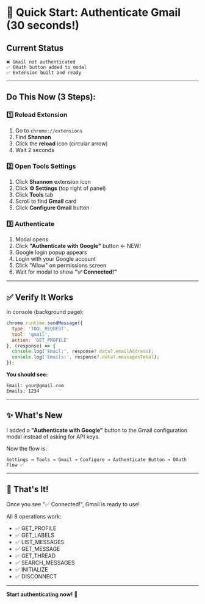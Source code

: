 # 🚀 Quick Start: Authenticate Gmail (30 seconds!)

## Current Status
```
❌ Gmail not authenticated
✅ OAuth button added to modal
✅ Extension built and ready
```

---

## Do This Now (3 Steps):

### 1️⃣ Reload Extension
1. Go to `chrome://extensions`
2. Find **Shannon**
3. Click the **reload** icon (circular arrow)
4. Wait 2 seconds

### 2️⃣ Open Tools Settings
1. Click **Shannon** extension icon
2. Click **⚙️ Settings** (top right of panel)
3. Click **Tools** tab
4. Scroll to find **Gmail** card
5. Click **Configure Gmail** button

### 3️⃣ Authenticate
1. Modal opens
2. Click **"Authenticate with Google"** button ← NEW!
3. Google login popup appears
4. Login with your Google account
5. Click "Allow" on permissions screen
6. Wait for modal to show **"✅ Connected!"**

---

## ✅ Verify It Works

In console (background page):
```javascript
chrome.runtime.sendMessage({
  type: 'TOOL_REQUEST',
  tool: 'gmail',
  action: 'GET_PROFILE'
}, (response) => {
  console.log('Email:', response?.data?.emailAddress);
  console.log('Emails:', response?.data?.messagesTotal);
});
```

**You should see:**
```
Email: your@gmail.com
Emails: 1234
```

---

## ✨ What's New

I added a **"Authenticate with Google"** button to the Gmail configuration modal instead of asking for API keys.

Now the flow is:
```
Settings → Tools → Gmail → Configure → Authenticate Button → OAuth Flow ✅
```

---

## 🎉 That's It!

Once you see "✅ Connected!", Gmail is ready to use!

All 8 operations work:
- ✅ GET_PROFILE
- ✅ GET_LABELS
- ✅ LIST_MESSAGES
- ✅ GET_MESSAGE
- ✅ GET_THREAD
- ✅ SEARCH_MESSAGES
- ✅ INITIALIZE
- ✅ DISCONNECT

---

**Start authenticating now!** 🚀
